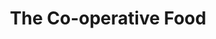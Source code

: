 ---
title: "The Co-operative Food"
url: /cardiff/the-co-operative-food-merthyr-road/
shop: supermarket
---